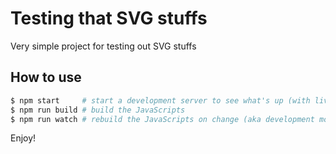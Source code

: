 # Testing that SVG stuffs

Very simple project for testing out SVG stuffs

## How to use

```bash
$ npm start     # start a development server to see what's up (with live reload)
$ npm run build # build the JavaScripts
$ npm run watch # rebuild the JavaScripts on change (aka development mode)
```

Enjoy!
